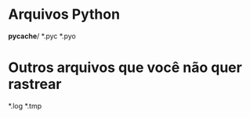 # Arquivos Python
__pycache__/
*.pyc
*.pyo

# Outros arquivos que você não quer rastrear
*.log
*.tmp
